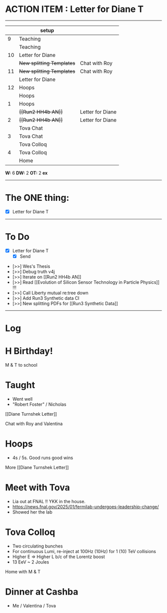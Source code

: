 # ACTION ITEM : Letter for Diane T

---

|     | setup                       |                  |
| --- | --------------------------- | ---------------- |
| 9   | Teaching                    |                  |
|     | Teaching                    |                  |
| 10  | Letter for Diane            |                  |
|     | ~~New splitting Templates~~ | Chat with Roy    |
| 11  | ~~New splitting Templates~~ | Chat with Roy    |
|     | Letter for Diane            |                  |
| 12  | Hoops                       |                  |
|     | Hoops                       |                  |
| 1   | Hoops                       |                  |
|     | ~~[[Run2 HH4b AN]]~~        | Letter for Diane |
| 2   | ~~[[Run2 HH4b AN]]~~        | Letter for Diane |
|     | Tova Chat                   |                  |
| 3   | Tova Chat                   |                  |
|     | Tova Colloq                 |                  |
| 4   | Tova Colloq                 |                  |
|     | Home                        |                  |

**W:** 6
**DW:** 2
**OT:** 2
**ex** 

---
# The ONE thing: 
- [x] Letter for Diane T

---
# To Do

- [x] Letter for Diane T
	- [x] Send
- [>>] Wes's Thesis
- [>>] Debug truth v4j
- [>>] Iterate on  [[Run2 HH4b AN]]
- [>>] Read [[Evolution of Silicon Sensor Technology in Particle Physics]] !!!
- [>>] Call Liberty mutual re:tree down
- [>>] Add Run3 Synthetic data CI
- [>>] New splitting PDFs for [[Run3 Synthetic Data]]

---

# Log


# H Birthday! 

M & T to school 

# Taught
- Went well 
- "Robert Foster" / Nicholas 

[[Diane Turnshek Letter]]

Chat with Roy and Valentina


# Hoops 
- 4s / 5s. Good runs good wins

More [[Diane Turnshek Letter]]

# Meet with Tova
- Lia out at FNAL !!  YKK in the house.
- https://news.fnal.gov/2025/01/fermilab-undergoes-leadership-change/
- Showed her the lab

# Tova Colloq
- Two circulating bunches
- For continuous Lumi, re-inject at 100Hz (10Hz) for 1 (10) TeV collisions
- Higher E => Higher L b/c of the Lorentz boost 
- 13 EeV ~ 2 Joules

Home with M & T

# Dinner at Cashba
- Me / Valentina / Tova